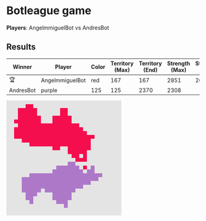 # Botleague game
**Players**: AngelmmiguelBot vs AndresBot

## Results
Winner | Player | Color | Territory (Max) | Territory (End) | Strength (Max) | Strength (End)
--- | --- | --- | --- | --- | --- | ---
🏆 | AngelmmiguelBot | red | 167 | 167 | 2851 | 2673
 | AndresBot | purple | 125 | 125 | 2370 | 2308

![Map at the last frame](./images/game-1488296109.png)